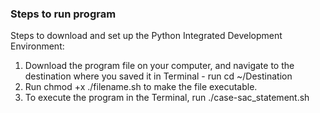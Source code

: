 ### Steps to run program
Steps to download and set up the Python Integrated Development Environment:
1. Download the program file on your computer, and navigate to the destination where you saved it in Terminal - run cd ~/Destination
2. Run chmod +x ./filename.sh to make the file executable.
3. To execute the program in the Terminal, run ./case-sac_statement.sh
